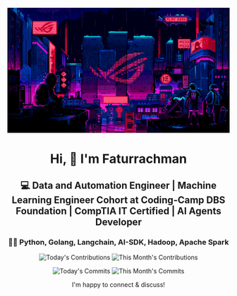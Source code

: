 <div align="center">
  
  ![Banner GIF](images/desktop-neon-gaming.gif)

  # Hi, 👋 I'm Faturrachman

  ## 💻 Data and Automation Engineer | Machine Learning Engineer Cohort at Coding-Camp DBS Foundation | CompTIA IT Certified | AI Agents Developer

  ### 👩‍💻 Python, Golang, Langchain, AI-SDK, Hadoop, Apache Spark

  <!-- TODAY_CONTRIBUTIONS: 9 -->
  <!-- MONTH_CONTRIBUTIONS: 154 2025-05 -->
  ![Today's Contributions](https://img.shields.io/badge/Today's%20Contributions-9-purple)
  ![This Month's Contributions](https://img.shields.io/badge/This%20Month's%20Contributions-154-orange)

  <!-- TODAY_COMMITS: 6 -->
  <!-- MONTH_COMMITS: 124 2025-05 -->
  ![Today's Commits](https://img.shields.io/badge/Today's%20Commits-6-blue)
  ![This Month's Commits](https://img.shields.io/badge/This%20Month's%20Commits-124-green)
  
  I'm happy to connect & discuss!
  
</div>
